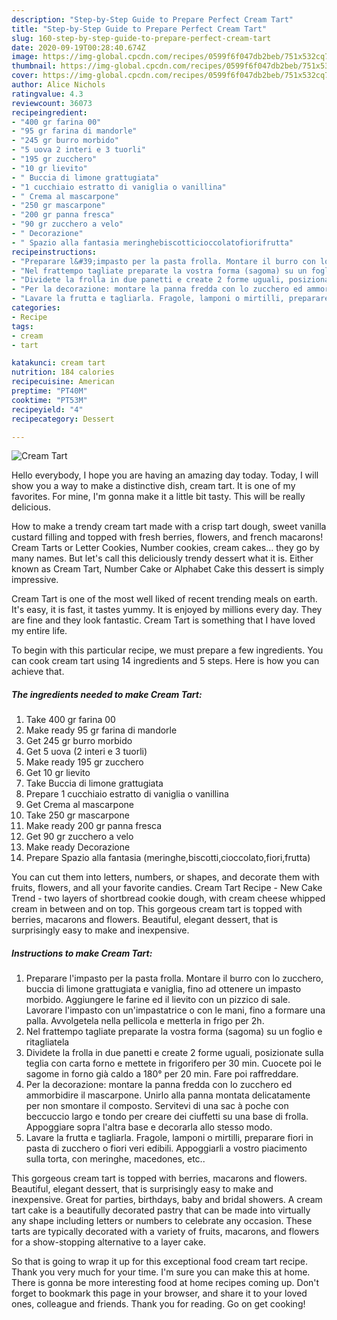 ```yaml
---
description: "Step-by-Step Guide to Prepare Perfect Cream Tart"
title: "Step-by-Step Guide to Prepare Perfect Cream Tart"
slug: 160-step-by-step-guide-to-prepare-perfect-cream-tart
date: 2020-09-19T00:28:40.674Z
image: https://img-global.cpcdn.com/recipes/0599f6f047db2beb/751x532cq70/cream-tart-recipe-main-photo.jpg
thumbnail: https://img-global.cpcdn.com/recipes/0599f6f047db2beb/751x532cq70/cream-tart-recipe-main-photo.jpg
cover: https://img-global.cpcdn.com/recipes/0599f6f047db2beb/751x532cq70/cream-tart-recipe-main-photo.jpg
author: Alice Nichols
ratingvalue: 4.3
reviewcount: 36073
recipeingredient:
- "400 gr farina 00"
- "95 gr farina di mandorle"
- "245 gr burro morbido"
- "5 uova 2 interi e 3 tuorli"
- "195 gr zucchero"
- "10 gr lievito"
- " Buccia di limone grattugiata"
- "1 cucchiaio estratto di vaniglia o vanillina"
- " Crema al mascarpone"
- "250 gr mascarpone"
- "200 gr panna fresca"
- "90 gr zucchero a velo"
- " Decorazione"
- " Spazio alla fantasia meringhebiscotticioccolatofiorifrutta"
recipeinstructions:
- "Preparare l&#39;impasto per la pasta frolla. Montare il burro con lo zucchero, buccia di limone grattugiata e vaniglia, fino ad ottenere un impasto morbido. Aggiungere le farine ed il lievito con un pizzico di sale. Lavorare l&#39;impasto con un&#39;impastatrice o con le mani, fino a formare una palla. Avvolgetela nella pellicola e metterla in frigo per 2h."
- "Nel frattempo tagliate preparate la vostra forma (sagoma) su un foglio e ritagliatela"
- "Dividete la frolla in due panetti e create 2 forme uguali, posizionate sulla teglia con carta forno e mettete in frigorifero per 30 min. Cuocete poi le sagome in forno già caldo a 180° per 20 min. Fare poi raffreddare."
- "Per la decorazione: montare la panna fredda con lo zucchero ed ammorbidire il mascarpone. Unirlo alla panna montata delicatamente per non smontare il composto. Servitevi di una sac à poche con beccuccio largo e tondo per creare dei ciuffetti su una base di frolla. Appoggiare sopra l&#39;altra base e decorarla allo stesso modo."
- "Lavare la frutta e tagliarla. Fragole, lamponi o mirtilli, preparare fiori in pasta di zucchero o fiori veri edibili. Appoggiarli a vostro piacimento sulla torta, con meringhe, macedones, etc.."
categories:
- Recipe
tags:
- cream
- tart

katakunci: cream tart 
nutrition: 184 calories
recipecuisine: American
preptime: "PT40M"
cooktime: "PT53M"
recipeyield: "4"
recipecategory: Dessert

---
```



![Cream Tart](https://img-global.cpcdn.com/recipes/0599f6f047db2beb/751x532cq70/cream-tart-recipe-main-photo.jpg)

Hello everybody, I hope you are having an amazing day today. Today, I will show you a way to make a distinctive dish, cream tart. It is one of my favorites. For mine, I'm gonna make it a little bit tasty. This will be really delicious.

How to make a trendy cream tart made with a crisp tart dough, sweet vanilla custard filling and topped with fresh berries, flowers, and french macarons! Cream Tarts or Letter Cookies, Number cookies, cream cakes… they go by many names. But let&#39;s call this deliciously trendy dessert what it is. Either known as Cream Tart, Number Cake or Alphabet Cake this dessert is simply impressive.

Cream Tart is one of the most well liked of recent trending meals on earth. It's easy, it is fast, it tastes yummy. It is enjoyed by millions every day. They are fine and they look fantastic. Cream Tart is something that I have loved my entire life.


To begin with this particular recipe, we must prepare a few ingredients. You can cook cream tart using 14 ingredients and 5 steps. Here is how you can achieve that.

<!--inarticleads1-->

##### The ingredients needed to make Cream Tart:

1. Take 400 gr farina 00
1. Make ready 95 gr farina di mandorle
1. Get 245 gr burro morbido
1. Get 5 uova (2 interi e 3 tuorli)
1. Make ready 195 gr zucchero
1. Get 10 gr lievito
1. Take  Buccia di limone grattugiata
1. Prepare 1 cucchiaio estratto di vaniglia o vanillina
1. Get  Crema al mascarpone
1. Take 250 gr mascarpone
1. Make ready 200 gr panna fresca
1. Get 90 gr zucchero a velo
1. Make ready  Decorazione
1. Prepare  Spazio alla fantasia (meringhe,biscotti,cioccolato,fiori,frutta)


You can cut them into letters, numbers, or shapes, and decorate them with fruits, flowers, and all your favorite candies. Cream Tart Recipe - New Cake Trend - two layers of shortbread cookie dough, with cream cheese whipped cream in between and on top. This gorgeous cream tart is topped with berries, macarons and flowers. Beautiful, elegant dessert, that is surprisingly easy to make and inexpensive. 

<!--inarticleads2-->

##### Instructions to make Cream Tart:

1. Preparare l&#39;impasto per la pasta frolla. Montare il burro con lo zucchero, buccia di limone grattugiata e vaniglia, fino ad ottenere un impasto morbido. Aggiungere le farine ed il lievito con un pizzico di sale. Lavorare l&#39;impasto con un&#39;impastatrice o con le mani, fino a formare una palla. Avvolgetela nella pellicola e metterla in frigo per 2h.
1. Nel frattempo tagliate preparate la vostra forma (sagoma) su un foglio e ritagliatela
1. Dividete la frolla in due panetti e create 2 forme uguali, posizionate sulla teglia con carta forno e mettete in frigorifero per 30 min. Cuocete poi le sagome in forno già caldo a 180° per 20 min. Fare poi raffreddare.
1. Per la decorazione: montare la panna fredda con lo zucchero ed ammorbidire il mascarpone. Unirlo alla panna montata delicatamente per non smontare il composto. Servitevi di una sac à poche con beccuccio largo e tondo per creare dei ciuffetti su una base di frolla. Appoggiare sopra l&#39;altra base e decorarla allo stesso modo.
1. Lavare la frutta e tagliarla. Fragole, lamponi o mirtilli, preparare fiori in pasta di zucchero o fiori veri edibili. Appoggiarli a vostro piacimento sulla torta, con meringhe, macedones, etc..


This gorgeous cream tart is topped with berries, macarons and flowers. Beautiful, elegant dessert, that is surprisingly easy to make and inexpensive. Great for parties, birthdays, baby and bridal showers. A cream tart cake is a beautifully decorated pastry that can be made into virtually any shape including letters or numbers to celebrate any occasion. These tarts are typically decorated with a variety of fruits, macarons, and flowers for a show-stopping alternative to a layer cake. 

So that is going to wrap it up for this exceptional food cream tart recipe. Thank you very much for your time. I'm sure you can make this at home. There is gonna be more interesting food at home recipes coming up. Don't forget to bookmark this page in your browser, and share it to your loved ones, colleague and friends. Thank you for reading. Go on get cooking!
